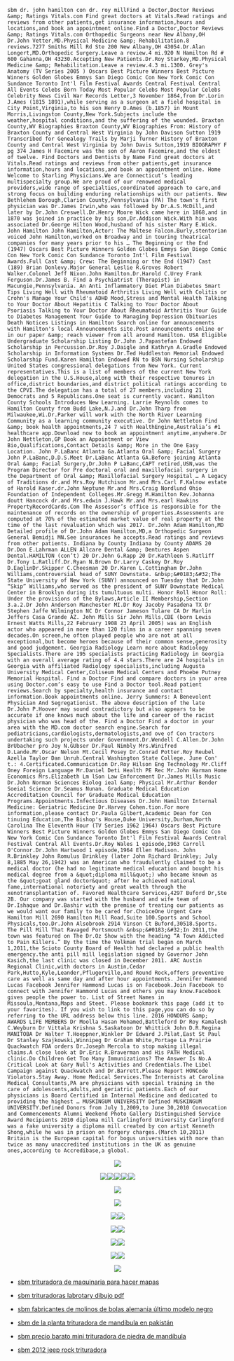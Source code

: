 
```
sbm dr. john hamilton con dr. roy millFind a Doctor,Doctor Reviews &amp; Ratings Vitals.com Find great doctors at Vitals.Read ratings and reviews from other patients,get insurance information,hours and locations,and book an appointment online.Find a Doctor,Doctor Reviews &amp; Ratings Vitals.com Orthopedic Surgeons near New Albany,OH Dr.John Vetter,MD.Physical Medicine &amp; Rehabilitation.8 reviews.7277 Smiths Mill Rd Ste 200 New Albany,OH 43054.Dr.Alan Longert,MD.Orthopedic Surgery.Leave a review.4 mi.920 N Hamilton Rd # 600 Gahanna,OH 43230.Accepting New Patients.Dr.Roy Starkey,MD.Physical Medicine &amp; Rehabilitation.Leave a review.4.3 mi.1300. Grey's Anatomy (TV Series 2005 ) Oscars Best Picture Winners Best Picture Winners Golden Globes Emmys San Diego Comic Con New York Comic Con Sundance Toronto Int'l Film Festival Awards Central Festival Central All Events Celebs Born Today Most Popular Celebs Most Popular Celebs Celebrity News Civil War Records Letter,3 November 1864,from Dr.Lorin J.Ames (1815 1891),while serving as a surgeon at a field hospital in City Point,Virginia,to his son Henry D.Ames (b.1857) in Mount Morris,Livingston County,New York.Subjects include the weather,hospital conditions,and the suffering of the wounded. Braxton County,WV Biographies Braxton County,WV Biographies From: History of Braxton County and Central West Virginia by John Davison Sutton 1919 Transcribed for Genealogy Trails by Marji Turner History of Braxton County and Central West Virginia by John Davis Sutton,1919 BIOGRAPHY F pg 374 James H Facemire was the son of Aaron Facemire,and the eldest of twelve. Find Doctors and Dentists by Name Find great doctors at Vitals.Read ratings and reviews from other patients,get insurance information,hours and locations,and book an appointment online. Home Welcome to Starling Physicians.We are Connecticut’s leading multispecialty group.We are proud of our renowned medical providers,wide range of specialties,coordinated approach to care,and strong focus on building enduring relationships with our patients. New Bethlehem Borough,Clarion County,Pennsylvania (PA) The town's first physician was Dr.James Irwin,who was followed by Dr.A.S.McDill,and later by Dr.John Creswell.Dr.Henry Moore Wick came here in 1868,and in 1870 was joined in practice by his son,Dr.Addison Wick.With him was associated Dr.George Hilton Wood,husband of his sister Mary E.Wick. John Hamilton John Hamilton,Actor: The Maltese Falcon.Burly,stentorian voiced John Hamilton,worked on Broadway and in touring theatrical companies for many years prior to his … The Beginning or the End (1947) Oscars Best Picture Winners Golden Globes Emmys San Diego Comic Con New York Comic Con Sundance Toronto Int'l Film Festival Awards.Full Cast &amp; Crew: The Beginning or the End (1947) Cast (189) Brian Donlevy.Major General Leslie R.Groves Robert Walker.Colonel Jeff Nixon.John Hamilton.Dr.Harold C.Urey Frank Ferguson.Dr.James B. Find a Psychiatrist (Therapist) in Macungie,Pennsylvania. An Anti Inflammatory Diet Plan Diabetes Smart Tips Living Well with Rheumatoid Arthritis Living Well with Colitis or Crohn's Manage Your Child's ADHD Mood,Stress and Mental Health Talking to Your Doctor About Hepatitis C Talking to Your Doctor About Psoriasis Talking to Your Doctor About Rheumatoid Arthritis Your Guide to Diabetes Management Your Guide to Managing Depression Obituaries Death Notices Listings in Hamilton Search online for announcements with Hamilton's local Announcements site.Post announcements online or in our paper &amp; reach viewer from all around Hamilton. USA Eligible Undergraduate Scholarship Listing Dr.John J.Papastefan Endowed Scholarship in Percussion.Dr.Roy J.Daigle and Kathryn A.Gradle Endowed Scholarship in Information Systems Dr.Ted Huddleston Memorial Endowed Scholarship Fund.Karen Hamilton Endowed RN to BSN Nursing Scholarship United States congressional delegations from New York. Current representatives.This is a list of members of the current New York delegation in the U.S.House,along with their respective tenures in office,district boundaries,and district political ratings according to the CPVI.The delegation has a total of 27 members,including 21 Democrats and 5 Republicans.One seat is currently vacant. Hamilton County Schools Introduces New Learning. Larrie Reynolds comes to Hamilton County from Budd Lake,N.J.and Dr.John Tharp from Milwaukee,Wi.Dr.Parker will work with the North River Learning Community as a learning community executive. Dr John Nettleton Find &amp; book health appointments,24 7 with HealthEngine,Australia’s #1 healthcare app.Download now to book an appointment anytime,anywhere.Dr John Nettleton,GP Book an Appointment or View Bio,Qualifications,Contact Details &amp; More in the One Easy Location. John P.LaBanc Atlanta Ga.Atlanta Oral &amp; Facial Surgery John P.LaBanc,D.D.S.Meet Dr.LaBanc Atlanta GA.Before joining Atlanta Oral &amp; Facial Surgery,Dr.John P LaBanc,CAPT retired,USN,was the Program Director for Pre doctoral oral and maxillofacial surgery in the Department of Oral &amp; Maxillofacial Surgery Hospital … A Legacy of Traditions dr.and Mrs.Roy Hutchison Mr.and Mrs.Carl F.Kalnow estate of Harold Kaser.dr.John Neptune Mr.and Mrs.Craig Nordlund Ohio Foundation of Independent Colleges.Mr.Gregg M.Hamilton Rev.Johanna doutt Hancock dr.and Mrs.edwin J.Hawk Mr.and Mrs.earl Hawkins PropertyRecordCards.Com The Assessor’s office is responsible for the maintenance of records on the ownership of properties.Assessments are computed at 70% of the estimated market value of real property at the time of the last revaluation which was 2017. Dr.John Adam Hamilton,MD Detailed profile of Dr.John Adam Hamilton,MD,a Orthopedic Surgeon General Bemidji MN.See insurances he accepts.Read ratings and reviews from other patients. Indiana by County Indiana by County ADAMS 20 Dr.Don E.Lahrman ALLEN Allcare Dental &amp; Dentures Aspen Dental.HAMILTON (con’t) 20 Dr.John G.Rapp 20 Dr.Kathleen S.Ratliff Dr.Tony L.Ratliff.Dr.Ryan N.Brown Dr.Larry Caskey Dr.Roy D.EaglinDr.Skipper C.Cheesman 20 Dr.Karen L.Cottingham Dr.John Williams,controversial head of SUNY Downstate. &nbsp;&#0183;&#32;The State University of New York (SUNY) announced on Tuesday that Dr.John “Skip” Williams,who served as the president of SUNY Downstate Medical Center in Brooklyn during its tumultuous multi. Honor Roll Honor Roll: Under the provisions of the Bylaws,Article II Membership,Section 3.a.2.Dr John Anderson Manchester MI.Dr Roy Jacoby Pasadena TX Dr Stephen Jaffe Wilmington NC Dr Connor Jameson Tulare CA Dr Marlin Jeffers Casa Grande AZ. John Mills Sir John Mills,CBE (born Lewis Ernest Watts Mills,22 February 1908 23 April 2005) was an English actor who appeared in more than 120 films in a career spanning seven decades.On screen,he often played people who are not at all exceptional,but become heroes because of their common sense,generosity and good judgement. Georgia Radiology Learn more about Radiology Specialists.There are 195 specialists practicing Radiology in Georgia with an overall average rating of 4.4 stars.There are 24 hospitals in Georgia with affiliated Radiology specialists,including Augusta University Medical Center,Coliseum Medical Centers and Phoebe Putney Memorial Hospital. Find a Doctor Find and compare doctors in your area using Doctor.com’s easy to use Find a Doctor tool.Read patient reviews.Search by specialty,health insurance and contact information.Book appointments online. Jerry Summers: A Benevolent Physician And Segregationist. The above description of the late Dr.John P.Hoover may sound contradictory but also appears to be accurate if one knows much about the life and career of the racist physician who was head of the. Find a Doctor Find a doctor in your area with the MD.com doctor search engine.Search for pediatricians,cardiologists,dermatologists,and ove of Con tractors undertaking such projects under Government.Dr.Wendell C.Allen.Dr.John BrUbacher pro Joy N.GUbser Dr.Paul Nimbly Mrs.Winifred D.Lande.Mr.Oscar Nelson Mt.Cecil Posey Dr.Conrad Potter.Roy Reubel Azella Taylor Dan Unruh.Central Washington State College. June Con' t.: 4.Certificated.Communication Dr.Roy Hilson Eng Technology Mr.Cliff Oney Foreign Language Mr.Daniel Deti Health PE Rec Mr.John Harman Home Economics Mrs.Elizabeth Lm lSon Law Enforcement Dr.James Mills Music Dr.John Norman Sciences Biolog ieal &amp; Physical Mr.Arthur Bender Soeia1 Science Dr.Seamus Nunan. Graduate Medical Education Accreditation Council for Graduate Medical Education Programs.Appointments.Infectious Diseases Dr.John Hamilton Internal Medicine: Geriatric Medicine Dr.Harvey Cohen.tion.For more information,please contact Dr.Paula Gilbert,Academic Dean for Con tinuing Education,The Bishop's House,Duke University,Durham,North Carolina The Eleventh Hour (TV Series 1962 1964) Oscars Best Picture Winners Best Picture Winners Golden Globes Emmys San Diego Comic Con New York Comic Con Sundance Toronto Int'l Film Festival Awards Central Festival Central All Events.Dr.Roy Wales 1 episode,1963 Carroll O'Connor.Dr.John Hartwood 1 episode,1964 Ellen Madison. John R.Brinkley John Romulus Brinkley (later John Richard Brinkley; July 8,1885 May 26,1942) was an American who fraudulently claimed to be a medical doctor (he had no legitimate medical education and bought his medical degree from a &quot;diploma mill&quot;) who became known as the &quot;goat gland doctor&quot; after he achieved national fame,international notoriety and great wealth through the xenotransplantation of. Favored Healthcare Services,4297 Buford Dr,Ste 2B. Our company was started with the husband and wife team of Dr.Ishaque and Dr.Bashir with the premise of treating our patients as we would want our family to be cared for.ChoiceOne Urgent Care Hamilton Mill 2690 Hamilton Mill Road,Suite 100.Sports and School Physicals,too.Dr.John Alsobrook 2914 Vinson Ct Buford,30518.Sports. The Pill Mill That Ravaged Portsmouth &nbsp;&#0183;&#32;In 2011,the town was featured on The Dr.Oz Show with the heading “A Town Addicted to Pain Killers.” By the time the Volkman trial began on March 1,2011,the Scioto County Board of Health had declared a public health emergency.the anti pill mill legislation signed by Governor John Kasich,the last clinic was closed in December 2011. ARC Austin Regional Clinic,with doctors in Austin,Cedar Park,Hutto,Kyle,Leander,Pflugerville,and Round Rock,offers preventive care as well as same day and after hour appointments. Jennifer Hammond Lucas Facebook Jennifer Hammond Lucas is on Facebook.Join Facebook to connect with Jennifer Hammond Lucas and others you may know.Facebook gives people the power to. List of Street Names in Missoula,Montana,Maps and Steet. Please bookmark this page (add it to your favorites). If you wish to link to this page,you can do so by referring to the URL address below this line. 2016 HONOURS &amp; AWARDS LIFE MEMBERS Dr Moolla Hasan Mohamed,Battleford Dr Roy Kamalesh C.Weyburn Dr Vittala Krishna S.Saskatoon Dr Whittick John D.R.Regina MANITOBA Dr Walter T.Hoeppner,Winkler Dr Edward J.Pilat,East St Paul Dr Stanley Szajkowski,Winnipeg Dr Graham White,Portage La Prairie Quackwatch FDA orders Dr.Joseph Mercola to stop making illegal claims.A close look at Dr.Eric R.Braverman and His PATH Medical clinic.Do Children Get Too Many Immunizations? The Answer Is No.A Critical Look at Gary Null's Activities and Credentials.The Libel Campaign against Quackwatch and Dr.Barrett.Please Report HONCode Violators.Stay Away. Home Medical Services.The Internists at Carolina Medical Consultants,PA are physicians with special training in the care of adolescents,adults,and geriatric patients.Each of our physicians is Board Certified in Internal Medicine and dedicated to providing the highest … MUSKINGUM UNIVERSITY Defined MUSKINGUM UNIVERSITY.Defined Donors from July 1,2009,to June 30,2010 Convocation and Commencements Alumni Weekend Photo Gallery Distinguished Service Award Recipients 2010 diploma mill Carlingford University Carlingford was a fake university a diploma mill created by con artist Kenneth Shong,while he was in prison on forgery charges.(March 10,2011) Britain is the European capital for bogus universities with more than twice as many unaccredited institutions in the UK as genuine ones,according to Accredibase,a global. 
```

<div align="center">

<a href="https://es-crusher.shibang-china.com/github&k=sbm+dr.+john+hamilton+con+dr.+roy+mill"><img src="https://static.shibang-china.com/es/crusher/logo.jpg"></a>

<a href="https://es-crusher.shibang-china.com/github&k=sbm+dr.+john+hamilton+con+dr.+roy+mill"><img src="https://static.shibang-china.com/es/crusher/index.jpg"></a><a href="https://es-crusher.shibang-china.com/material.htmlgithub&k=sbm+dr.+john+hamilton+con+dr.+roy+mill"><img src="https://static.shibang-china.com/es/crusher/material.jpg"></a><a href="https://es-crusher.shibang-china.com/application.htmlgithub&k=sbm+dr.+john+hamilton+con+dr.+roy+mill"><img src="https://static.shibang-china.com/es/crusher/application.jpg"></a><a href="https://es-crusher.shibang-china.com/aboutus.htmlgithub&k=sbm+dr.+john+hamilton+con+dr.+roy+mill"><img src="https://static.shibang-china.com/es/crusher/aboutus.jpg"></a><a href="https://es-crusher.shibang-china.com/contact.htmlgithub&k=sbm+dr.+john+hamilton+con+dr.+roy+mill"><img src="https://static.shibang-china.com/es/crusher/contact.jpg"></a>

<a href="https://es-crusher.shibang-china.com/github&k=sbm+dr.+john+hamilton+con+dr.+roy+mill"><img src="https://static.shibang-china.com/es/crusher/banner.jpg"></a>

<a href="https://swt.shibang-china.com/github&k=sbm+dr.+john+hamilton+con+dr.+roy+mill"><img src="https://static.shibang-china.com/es/crusher/text.jpg"></a>

<a href="https://swt.shibang-china.com/github&k=sbm+dr.+john+hamilton+con+dr.+roy+mill"><img src="https://static.shibang-china.com/es/crusher/chat.jpg"></a><a href="https://es-crusher.shibang-china.com/contact.htmlgithub&k=sbm+dr.+john+hamilton+con+dr.+roy+mill"><img src="https://static.shibang-china.com/es/crusher/message.jpg"></a>

<a href="https://es-crusher.shibang-china.com/products/pe.htmlgithub&k=sbm+dr.+john+hamilton+con+dr.+roy+mill"><img src="https://static.shibang-china.com/es/crusher/pe.jpg"></a><a href="https://es-crusher.shibang-china.com/products/pf.htmlgithub&k=sbm+dr.+john+hamilton+con+dr.+roy+mill"><img src="https://static.shibang-china.com/es/crusher/pf.jpg"></a>

<a href="https://es-crusher.shibang-china.com/products/hpt.htmlgithub&k=sbm+dr.+john+hamilton+con+dr.+roy+mill"><img src="https://static.shibang-china.com/es/crusher/hpt.jpg"></a><a href="https://es-crusher.shibang-china.com/products/vsi.htmlgithub&k=sbm+dr.+john+hamilton+con+dr.+roy+mill"><img src="https://static.shibang-china.com/es/crusher/vsi.jpg"></a>

<a href="https://es-crusher.shibang-china.com/products/klv.htmlgithub&k=sbm+dr.+john+hamilton+con+dr.+roy+mill"><img src="https://static.shibang-china.com/es/crusher/klv.jpg"></a><a href="https://es-crusher.shibang-china.com/products/portable.htmlgithub&k=sbm+dr.+john+hamilton+con+dr.+roy+mill"><img src="https://static.shibang-china.com/es/crusher/portable.jpg"></a>

<a href="https://swt.shibang-china.com/github&k=sbm+dr.+john+hamilton+con+dr.+roy+mill"><img src="https://static.shibang-china.com/es/crusher/case.jpg"></a>

</div>


* [sbm trituradora de maquinaria para hacer mapas](sbm%20trituradora%20de%20maquinaria%20para%20hacer%20mapas.md)

* [sbm trituradoras labrotary dibujo pdf](sbm%20trituradoras%20labrotary%20dibujo%20pdf.md)

* [sbm fabricantes de molinos de bolas alemania último modelo negro](sbm%20fabricantes%20de%20molinos%20de%20bolas%20alemania%20%C3%BAltimo%20modelo%20negro.md)

* [sbm de la planta trituradora de mandíbula en pakistán](sbm%20de%20la%20planta%20trituradora%20de%20mand%C3%ADbula%20en%20pakist%C3%A1n.md)

* [sbm precio barato mini trituradora de piedra de mandíbula](sbm%20precio%20barato%20mini%20trituradora%20de%20piedra%20de%20mand%C3%ADbula.md)

* [sbm 2012 jeep rock trituradora](sbm%202012%20jeep%20rock%20trituradora.md)